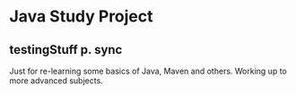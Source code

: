 # Java Study Project

## testingStuff p. sync

Just for re-learning some basics of Java, Maven and others. Working up to more advanced subjects.
